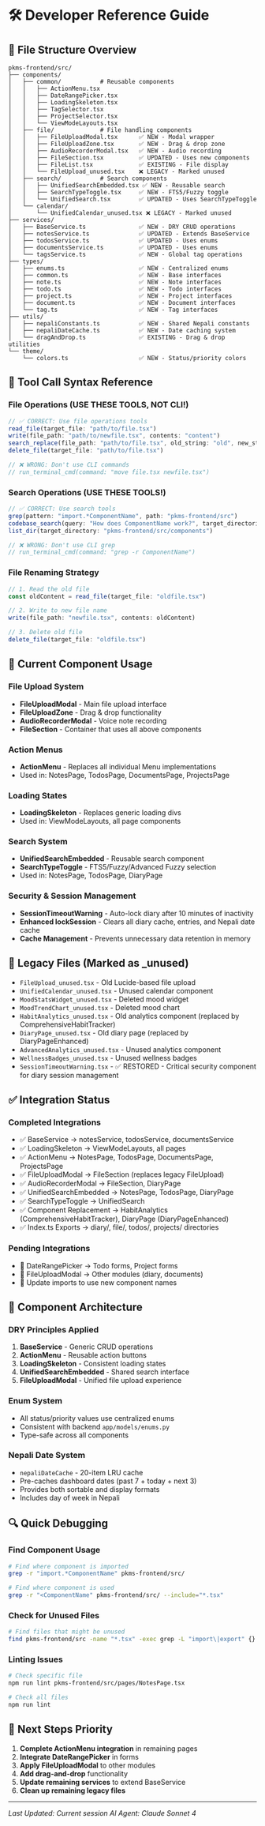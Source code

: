 # 🛠️ Developer Reference Guide

## 📁 File Structure Overview

```
pkms-frontend/src/
├── components/
│   ├── common/           # Reusable components
│   │   ├── ActionMenu.tsx
│   │   ├── DateRangePicker.tsx
│   │   ├── LoadingSkeleton.tsx
│   │   ├── TagSelector.tsx
│   │   ├── ProjectSelector.tsx
│   │   └── ViewModeLayouts.tsx
│   ├── file/             # File handling components
│   │   ├── FileUploadModal.tsx      ✅ NEW - Modal wrapper
│   │   ├── FileUploadZone.tsx       ✅ NEW - Drag & drop zone
│   │   ├── AudioRecorderModal.tsx   ✅ NEW - Audio recording
│   │   ├── FileSection.tsx          ✅ UPDATED - Uses new components
│   │   ├── FileList.tsx             ✅ EXISTING - File display
│   │   └── FileUpload_unused.tsx    ❌ LEGACY - Marked unused
│   ├── search/           # Search components
│   │   ├── UnifiedSearchEmbedded.tsx ✅ NEW - Reusable search
│   │   ├── SearchTypeToggle.tsx     ✅ NEW - FTS5/Fuzzy toggle
│   │   └── UnifiedSearch.tsx        ✅ UPDATED - Uses SearchTypeToggle
│   └── calendar/
│       └── UnifiedCalendar_unused.tsx ❌ LEGACY - Marked unused
├── services/
│   ├── BaseService.ts               ✅ NEW - DRY CRUD operations
│   ├── notesService.ts              ✅ UPDATED - Extends BaseService
│   ├── todosService.ts              ✅ UPDATED - Uses enums
│   ├── documentsService.ts          ✅ UPDATED - Uses enums
│   └── tagsService.ts               ✅ NEW - Global tag operations
├── types/
│   ├── enums.ts                     ✅ NEW - Centralized enums
│   ├── common.ts                    ✅ NEW - Base interfaces
│   ├── note.ts                      ✅ NEW - Note interfaces
│   ├── todo.ts                      ✅ NEW - Todo interfaces
│   ├── project.ts                   ✅ NEW - Project interfaces
│   ├── document.ts                  ✅ NEW - Document interfaces
│   └── tag.ts                       ✅ NEW - Tag interfaces
├── utils/
│   ├── nepaliConstants.ts           ✅ NEW - Shared Nepali constants
│   ├── nepaliDateCache.ts           ✅ NEW - Date caching system
│   └── dragAndDrop.ts               ✅ EXISTING - Drag & drop utilities
└── theme/
    └── colors.ts                    ✅ NEW - Status/priority colors
```

## 🔧 Tool Call Syntax Reference

### File Operations (USE THESE TOOLS, NOT CLI!)
```typescript
// ✅ CORRECT: Use file operations tools
read_file(target_file: "path/to/file.tsx")
write(file_path: "path/to/newfile.tsx", contents: "content")
search_replace(file_path: "path/to/file.tsx", old_string: "old", new_string: "new")
delete_file(target_file: "path/to/file.tsx")

// ❌ WRONG: Don't use CLI commands
// run_terminal_cmd(command: "move file.tsx newfile.tsx")
```

### Search Operations (USE THESE TOOLS!)
```typescript
// ✅ CORRECT: Use search tools
grep(pattern: "import.*ComponentName", path: "pkms-frontend/src")
codebase_search(query: "How does ComponentName work?", target_directories: ["src/components"])
list_dir(target_directory: "pkms-frontend/src/components")

// ❌ WRONG: Don't use CLI grep
// run_terminal_cmd(command: "grep -r ComponentName")
```

### File Renaming Strategy
```typescript
// 1. Read the old file
const oldContent = read_file(target_file: "oldfile.tsx")

// 2. Write to new file name
write(file_path: "newfile.tsx", contents: oldContent)

// 3. Delete old file
delete_file(target_file: "oldfile.tsx")
```

## 🎯 Current Component Usage

### File Upload System
- **FileUploadModal** - Main file upload interface
- **FileUploadZone** - Drag & drop functionality  
- **AudioRecorderModal** - Voice note recording
- **FileSection** - Container that uses all above components

### Action Menus
- **ActionMenu** - Replaces all individual Menu implementations
- Used in: NotesPage, TodosPage, DocumentsPage, ProjectsPage

### Loading States
- **LoadingSkeleton** - Replaces generic loading divs
- Used in: ViewModeLayouts, all page components

### Search System
- **UnifiedSearchEmbedded** - Reusable search component
- **SearchTypeToggle** - FTS5/Fuzzy/Advanced Fuzzy selection
- Used in: NotesPage, TodosPage, DiaryPage

### Security & Session Management
- **SessionTimeoutWarning** - Auto-lock diary after 10 minutes of inactivity
- **Enhanced lockSession** - Clears all diary cache, entries, and Nepali date cache
- **Cache Management** - Prevents unnecessary data retention in memory

## 🚫 Legacy Files (Marked as _unused)
- `FileUpload_unused.tsx` - Old Lucide-based file upload
- `UnifiedCalendar_unused.tsx` - Unused calendar component
- `MoodStatsWidget_unused.tsx` - Deleted mood widget
- `MoodTrendChart_unused.tsx` - Deleted mood chart
- `HabitAnalytics_unused.tsx` - Old analytics component (replaced by ComprehensiveHabitTracker)
- `DiaryPage_unused.tsx` - Old diary page (replaced by DiaryPageEnhanced)
- `AdvancedAnalytics_unused.tsx` - Unused analytics component
- `WellnessBadges_unused.tsx` - Unused wellness badges
- `SessionTimeoutWarning.tsx` - ✅ RESTORED - Critical security component for diary session management

## ✅ Integration Status

### Completed Integrations
- ✅ BaseService → notesService, todosService, documentsService
- ✅ LoadingSkeleton → ViewModeLayouts, all pages
- ✅ ActionMenu → NotesPage, TodosPage, DocumentsPage, ProjectsPage
- ✅ FileUploadModal → FileSection (replaces legacy FileUpload)
- ✅ AudioRecorderModal → FileSection, DiaryPage
- ✅ UnifiedSearchEmbedded → NotesPage, TodosPage, DiaryPage
- ✅ SearchTypeToggle → UnifiedSearch
- ✅ Component Replacement → HabitAnalytics (ComprehensiveHabitTracker), DiaryPage (DiaryPageEnhanced)
- ✅ Index.ts Exports → diary/, file/, todos/, projects/ directories

### Pending Integrations
- 🔄 DateRangePicker → Todo forms, Project forms
- 🔄 FileUploadModal → Other modules (diary, documents)
- 🔄 Update imports to use new component names

## 🎨 Component Architecture

### DRY Principles Applied
1. **BaseService** - Generic CRUD operations
2. **ActionMenu** - Reusable action buttons
3. **LoadingSkeleton** - Consistent loading states
4. **UnifiedSearchEmbedded** - Shared search interface
5. **FileUploadModal** - Unified file upload experience

### Enum System
- All status/priority values use centralized enums
- Consistent with backend `app/models/enums.py`
- Type-safe across all components

### Nepali Date System
- `nepaliDateCache` - 20-item LRU cache
- Pre-caches dashboard dates (past 7 + today + next 3)
- Provides both sortable and display formats
- Includes day of week in Nepali

## 🔍 Quick Debugging

### Find Component Usage
```bash
# Find where component is imported
grep -r "import.*ComponentName" pkms-frontend/src/

# Find where component is used
grep -r "<ComponentName" pkms-frontend/src/ --include="*.tsx"
```

### Check for Unused Files
```bash
# Find files that might be unused
find pkms-frontend/src -name "*.tsx" -exec grep -L "import\|export" {} \;
```

### Linting Issues
```bash
# Check specific file
npm run lint pkms-frontend/src/pages/NotesPage.tsx

# Check all files
npm run lint
```

## 📝 Next Steps Priority

1. **Complete ActionMenu integration** in remaining pages
2. **Integrate DateRangePicker** in forms
3. **Apply FileUploadModal** to other modules
4. **Add drag-and-drop** functionality
5. **Update remaining services** to extend BaseService
6. **Clean up remaining legacy files**

---

*Last Updated: Current session*
*AI Agent: Claude Sonnet 4*
